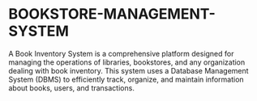 # BOOKSTORE-MANAGEMENT-SYSTEM
A Book Inventory System is a comprehensive platform designed for managing the operations of libraries, bookstores, and any organization dealing with book inventory. This system uses a Database Management System (DBMS) to efficiently track, organize, and maintain information about books, users, and transactions.
